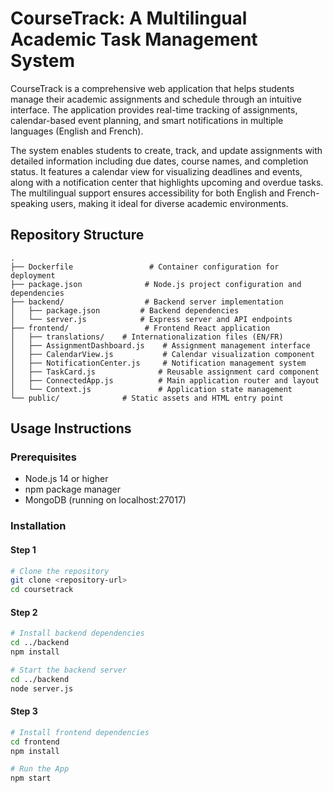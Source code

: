 # CourseTrack: A Multilingual Academic Task Management System

CourseTrack is a comprehensive web application that helps students manage their academic assignments and schedule through an intuitive interface. The application provides real-time tracking of assignments, calendar-based event planning, and smart notifications in multiple languages (English and French).

The system enables students to create, track, and update assignments with detailed information including due dates, course names, and completion status. It features a calendar view for visualizing deadlines and events, along with a notification center that highlights upcoming and overdue tasks. The multilingual support ensures accessibility for both English and French-speaking users, making it ideal for diverse academic environments.

## Repository Structure
```
.
├── Dockerfile                 # Container configuration for deployment
├── package.json              # Node.js project configuration and dependencies
├── backend/                  # Backend server implementation
│   ├── package.json         # Backend dependencies
│   └── server.js            # Express server and API endpoints
├── frontend/                 # Frontend React application
│   ├── translations/    # Internationalization files (EN/FR)
│   ├── AssignmentDashboard.js    # Assignment management interface
│   ├── CalendarView.js           # Calendar visualization component
│   ├── NotificationCenter.js     # Notification management system
│   ├── TaskCard.js              # Reusable assignment card component
│   ├── ConnectedApp.js          # Main application router and layout
│   └── Context.js               # Application state management
└── public/              # Static assets and HTML entry point

```

## Usage Instructions
### Prerequisites
- Node.js 14 or higher
- npm package manager
- MongoDB (running on localhost:27017)

### Installation
#### Step 1
```bash
# Clone the repository
git clone <repository-url>
cd coursetrack

```

#### Step 2
```bash
# Install backend dependencies
cd ../backend
npm install

# Start the backend server
cd ../backend
node server.js
```
#### Step 3
```bash
# Install frontend dependencies
cd frontend
npm install

# Run the App
npm start

```
